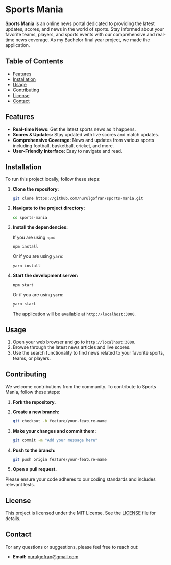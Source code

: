 
# Sports Mania


**Sports Mania** is an online news portal dedicated to providing the latest updates, scores, and news in the world of sports. Stay informed about your favorite teams, players, and sports events with our comprehensive and real-time news coverage. As my Bachelor final year project, we made the application.

## Table of Contents

- [Features](#features)
- [Installation](#installation)
- [Usage](#usage)
- [Contributing](#contributing)
- [License](#license)
- [Contact](#contact)

## Features

- **Real-time News:** Get the latest sports news as it happens.
- **Scores & Updates:** Stay updated with live scores and match updates.
- **Comprehensive Coverage:** News and updates from various sports including football, basketball, cricket, and more.
- **User-Friendly Interface:** Easy to navigate and read.

## Installation

To run this project locally, follow these steps:

1. **Clone the repository:**

    ```sh
    git clone https://github.com/nurulgofran/sports-mania.git
    ```

2. **Navigate to the project directory:**

    ```sh
    cd sports-mania
    ```

3. **Install the dependencies:**

    If you are using `npm`:

    ```sh
    npm install
    ```

    Or if you are using `yarn`:

    ```sh
    yarn install
    ```

4. **Start the development server:**

    ```sh
    npm start
    ```

    Or if you are using `yarn`:

    ```sh
    yarn start
    ```

    The application will be available at `http://localhost:3000`.

## Usage

1. Open your web browser and go to `http://localhost:3000`.
2. Browse through the latest news articles and live scores.
3. Use the search functionality to find news related to your favorite sports, teams, or players.

## Contributing

We welcome contributions from the community. To contribute to Sports Mania, follow these steps:

1. **Fork the repository.**
2. **Create a new branch:**

    ```sh
    git checkout -b feature/your-feature-name
    ```

3. **Make your changes and commit them:**

    ```sh
    git commit -m "Add your message here"
    ```

4. **Push to the branch:**

    ```sh
    git push origin feature/your-feature-name
    ```

5. **Open a pull request.**

Please ensure your code adheres to our coding standards and includes relevant tests.

## License

This project is licensed under the MIT License. See the [LICENSE](LICENSE) file for details.

## Contact

For any questions or suggestions, please feel free to reach out:

- **Email:** nurulgofran@gmail.com

